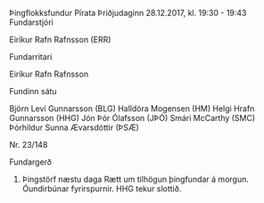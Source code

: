 Þingflokksfundur Pírata
Þriðjudaginn 28.12.2017, kl. 19:30 - 19:43
Fundarstjóri

Eiríkur Rafn Rafnsson (ERR)

Fundarritari

Eiríkur Rafn Rafnsson

Fundinn sátu

Björn Leví Gunnarsson (BLG)
Halldóra Mogensen (HM)
Helgi Hrafn Gunnarsson (HHG)
Jón Þór Ólafsson (JÞÓ)
Smári McCarthy (SMC)
Þórhildur Sunna Ævarsdóttir (ÞSÆ)

Nr. 23/148

Fundargerð
1. Þingstörf næstu daga
Rætt um tilhögun þingfundar á morgun. Óundirbúnar fyrirspurnir. HHG tekur slottið.

